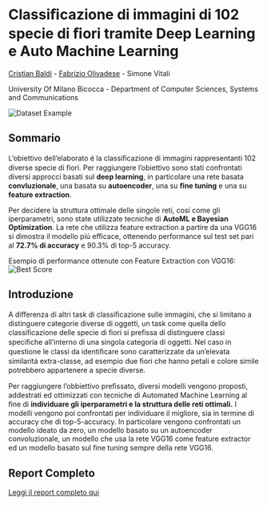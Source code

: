 # Classiﬁcazione di immagini di 102 specie di ﬁori tramite Deep Learning e Auto Machine Learning

[Cristian Baldi](https://www.linkedin.com/in/crisbal/) - [Fabrizio Olivadese](https://www.linkedin.com/in/fabrizio-olivadese-71a445b3/) - Simone Vitali

University Of Milano Bicocca - Department of Computer Sciences, Systems and Communications

![Dataset Example](https://github.com/Fabrolly/Classifcazione-di-102-specie-di-fiori-con-Deep-Learning-e-AutoML/blob/master/Resources/images/dataset%20examples.png?raw=true)

## Sommario
L’obiettivo dell’elaborato é la classiﬁcazione di immagini rappresentanti 102 diverse specie di ﬁori. Per raggiungere l’obiettivo sono stati confrontati diversi approcci basati sul **deep learning**, in particolare una rete basata **convluzionale**, una basata su **autoencoder**, una su **ﬁne tuning** e una su **feature extraction**. 

Per decidere la struttura ottimale delle singole reti, cosí come gli iperparametri, sono state utilizzate tecniche di **AutoML e Bayesian Optimization**. La rete che utilizza feature extraction a partire da una VGG16 si dimostra il modello piú eﬃcace, ottenendo performance sul test set pari al **72.7% di accuracy** e 90.3% di top-5 accuracy.


Esempio di performance ottenute con Feature Extraction con VGG16:
![Best Score](https://raw.githubusercontent.com/Fabrolly/Classifcazione-di-102-specie-di-fiori-con-Deep-Learning-e-AutoML/master/Resources/images/best%20score%20-%20feature%20extraction.png)



## Introduzione
A diﬀerenza di altri task di classiﬁcazione sulle immagini, che si limitano a distinguere categorie diverse di oggetti, un task come quella dello classiﬁcazione delle specie di ﬁori si preﬁssa di distinguere classi speciﬁche all’interno di una singola categoria di oggetti. Nel caso in questione le classi da identiﬁcare sono caratterizzate da un’elevata similaritá  extra-classe, ad esempio due ﬁori che hanno petali e colore simile potrebbero appartenere a specie diverse.

Per raggiungere l’obbiettivo preﬁssato, diversi modelli vengono proposti, addestrati ed ottimizzati con tecniche di Automated Machine Learning al ﬁne di **individuare gli iperparametri e la struttura delle reti ottimali.** I modelli vengono poi confrontati per individuare il migliore, sia in termine di accuracy che di top-5-accuracy. In particolare vengono confrontati un modello ideato da zero, un modello basato su un autoencoder convoluzionale, un modello che usa la rete VGG16 come feature extractor ed un modello basato sul ﬁne tuning sempre della rete VGG16.

## Report Completo

[Leggi il report completo qui](https://github.com/Fabrolly/Machine-Learning-Model-to-Predicting-Used-Cars-Prices/blob/master/Final%20Report.pdf)
